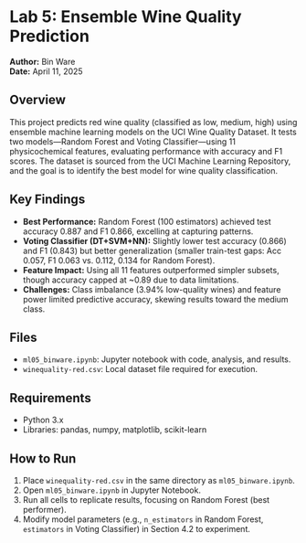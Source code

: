 # Lab 5: Ensemble Wine Quality Prediction

**Author:** Bin Ware  
**Date:** April 11, 2025  

## Overview
This project predicts red wine quality (classified as low, medium, high) using ensemble machine learning models on the UCI Wine Quality Dataset. It tests two models—Random Forest and Voting Classifier—using 11 physicochemical features, evaluating performance with accuracy and F1 scores. The dataset is sourced from the UCI Machine Learning Repository, and the goal is to identify the best model for wine quality classification.

## Key Findings
- **Best Performance:** Random Forest (100 estimators) achieved test accuracy 0.887 and F1 0.866, excelling at capturing patterns.  
- **Voting Classifier (DT+SVM+NN):** Slightly lower test accuracy (0.866) and F1 (0.843) but better generalization (smaller train-test gaps: Acc 0.057, F1 0.063 vs. 0.112, 0.134 for Random Forest).  
- **Feature Impact:** Using all 11 features outperformed simpler subsets, though accuracy capped at ~0.89 due to data limitations.  
- **Challenges:** Class imbalance (3.94% low-quality wines) and feature power limited predictive accuracy, skewing results toward the medium class.

## Files
- `ml05_binware.ipynb`: Jupyter notebook with code, analysis, and results.  
- `winequality-red.csv`: Local dataset file required for execution.

## Requirements
- Python 3.x  
- Libraries: pandas, numpy, matplotlib, scikit-learn  

## How to Run
1. Place `winequality-red.csv` in the same directory as `ml05_binware.ipynb`.  
2. Open `ml05_binware.ipynb` in Jupyter Notebook.  
3. Run all cells to replicate results, focusing on Random Forest (best performer).  
4. Modify model parameters (e.g., `n_estimators` in Random Forest, `estimators` in Voting Classifier) in Section 4.2 to experiment.
